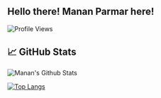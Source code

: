 ## Hello there! Manan Parmar here!
![Profile Views](https://komarev.com/ghpvc/?username=mananv1791&color=ff00ff&style=plastic)

## &#x1f4c8; GitHub Stats
![Manan's Github Stats](https://github-readme-stats.vercel.app/api?username=mananv1791&show_icons=true&count_private=true&theme=radical)

[![Top Langs](https://github-readme-stats.vercel.app/api/top-langs/?username=mananv1791&layout=compact&hide=c%23,jupyter%20notebook&theme=dark)](https://github.com/mananv1791)
